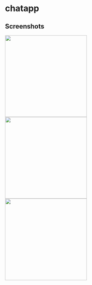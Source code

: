 # chatapp

## Screenshots

<img src="https://user-images.githubusercontent.com/20980869/186458993-eacaa0a7-63e0-442e-a361-5764df2b4f35.png" 
     width="270"  />
<img src="https://user-images.githubusercontent.com/20980869/186459002-18f29aba-8ce4-453c-8f50-e754a3054521.png" 
     width="270"  />
<img src="https://user-images.githubusercontent.com/20980869/186459014-d4dc8670-786d-4390-b202-9e2b431bdcd7.png" 
     width="270" />
